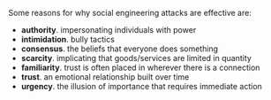 Some reasons for why social engineering attacks are effective are:
- **authority**. impersonating individuals with power
- **intimidation**. bully tactics
- **consensus**. the beliefs that everyone does something
- **scarcity**. implicating that goods/services are limited in quantity
- **familiarity**. trust is often placed in wherever there is a connection
- **trust**. an emotional relationship built over time
- **urgency**. the illusion of importance that requires immediate action
